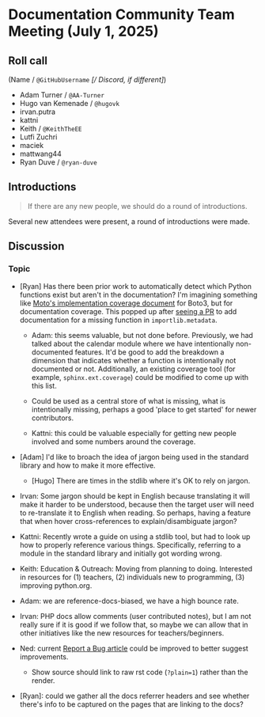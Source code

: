 # Documentation Community Team Meeting (July 1, 2025)

## Roll call

(Name / `@GitHubUsername` _[/ Discord, if different]_)

- Adam Turner / `@AA-Turner`
- Hugo van Kemenade / `@hugovk`
- irvan.putra
- kattni
- Keith / `@KeithTheEE`
- Lutfi Zuchri
- maciek
- mattwang44
- Ryan Duve / `@ryan-duve`

## Introductions

> If there are any new people, we should do a round of introductions.

Several new attendees were present, a round of introductions were made.

## Discussion

### Topic

- [Ryan] Has there been prior work to automatically detect which Python functions exist
  but aren't in the documentation? I'm imagining something like
  [Moto's implementation coverage document](https://github.com/getmoto/moto/blob/master/IMPLEMENTATION_COVERAGE.md)
  for Boto3, but for documentation coverage. This popped up after
  [seeing a PR](https://github.com/python/cpython/pull/136024) to add documentation for
  a missing function in `importlib.metadata`.

  - Adam: this seems valuable, but not done before. Previously, we had talked about the
    calendar module where we have intentionally non-documented features. It'd be good to
    add the breakdown a dimension that indicates whether a function is intentionally not
    documented or not. Additionally, an existing coverage tool (for example,
    `sphinx.ext.coverage`) could be modified to come up with this list.

  - Could be used as a central store of what is missing, what is intentionally missing,
    perhaps a good 'place to get started' for newer contributors.

  - Kattni: this could be valuable especially for getting new people involved and some
    numbers around the coverage.

- [Adam] I'd like to broach the idea of jargon being used in the standard library and
  how to make it more effective.

  - [Hugo] There are times in the stdlib where it's OK to rely on jargon.

- Irvan: Some jargon should be kept in English because translating it will make it
  harder to be understood, because then the target user will need to re-translate it to
  English when reading. So perhaps, having a feature that when hover cross-references to
  explain/disambiguate jargon?

- Kattni: Recently wrote a guide on using a stdlib tool, but had to look up how to
  properly reference various things. Specifically, referring to a module in the standard
  library and initially got wording wrong.

- Keith: Education & Outreach: Moving from planning to doing. Interested in resources
  for (1) teachers, (2) individuals new to programming, (3) improving python.org.

- Adam: we are reference-docs-biased, we have a high bounce rate.

- Irvan: PHP docs allow comments (user contributed notes), but I am not really sure if
  it is good if we follow that, so maybe we can allow that in other initiatives like the
  new resources for teachers/beginners.

- Ned: current [Report a Bug article](https://docs.python.org/3/bugs.html) could be
  improved to better suggest improvements.

  - Show source should link to raw rst code (`?plain=1`) rather than the render.

- [Ryan]: could we gather all the docs referrer headers and see whether there's info to
  be captured on the pages that are linking to the docs?
